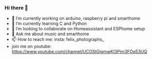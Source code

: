 ### Hi there 👋

- 🔭 I’m currently working on arduino, raspberry pi and smarthome
- 🌱 I’m currently learning C and Python
- 👯 I’m looking to collaborate on Homeassistant and ESPhome setup
- 💬 Ask me about music and smarthome
- 📫 How to reach me: insta: felix_photographs_
-    join me on youtube: https://www.youtube.com/channel/UCOStGigmwKI3Pjm3FOq53UQ
